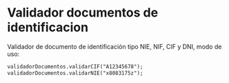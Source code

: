 Validador documentos de identificacion
======================================

Validador de documento de identificación tipo NIE, NIF, CIF y DNI, modo de uso:

```html
validadorDocumentos.validarCIF("A12345678");
validadorDocumentos.validarNIE("x8083175z");
```
